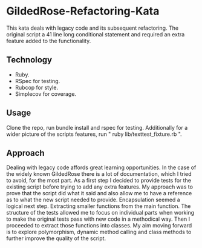 # GildedRose-Refactoring-Kata

This kata deals with legacy code and its subsequent refactoring. The original script a
41 line long conditional statement and required an extra feature added to the functionality.

## Technology
* Ruby.
* RSpec for testing.
* Rubcop for style.
* Simplecov for coverage.

## Usage

Clone the repo, run bundle install and rspec for testing. Additionally for a wider picture
of the scripts features, run " ruby lib/texttest_fixture.rb ".

## Approach

Dealing with legacy code affords great learning opportunities. In the case of the widely known GildedRose there is a lot of documentation, which I tried to avoid, for the most part.
As a first step I decided to provide tests for the existing script before trying to add any extra features. My approach was to prove that the script did what it said and also allow me to have a reference as to what the new script needed to provide.
Encapsulation seemed a logical next step. Extracting smaller functions from the main function.
The structure of the tests allowed me to focus on individual parts when working to make
the original tests pass with new code in a methodical way.
Then I proceeded to extract those functions into classes.
My aim moving forward is to explore polymorphism, dynamic method calling and class methods to further improve the quality of the script. 
